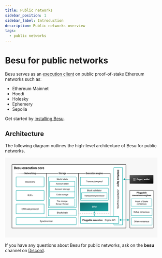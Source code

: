 ```yaml
---
title: Public networks
sidebar_position: 1
sidebar_label: Introduction
description: Public networks overview
tags:
  - public networks
---
```


# Besu for public networks

Besu serves as an [execution client](concepts/node-clients.md#execution-clients) on public proof-of-stake Ethereum networks such as:
- Ethereum Mainnet
- Hoodi
- Holesky
- Ephemery
- Sepolia

Get started by [installing Besu](get-started/install/index.md).

## Architecture

The following diagram outlines the high-level architecture of Besu for public networks.

![Public architecture](../assets/images/public-architecture.jpeg)

If you have any questions about Besu for public networks, ask on the **besu** channel on
[Discord](https://discord.gg/hyperledger).

